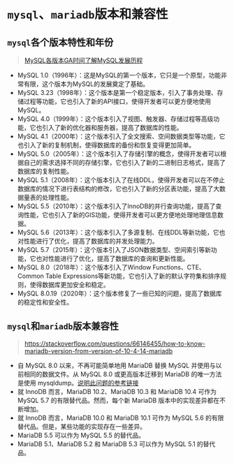 # `mysql`、`mariadb`版本和兼容性

## `mysql`各个版本特性和年份

>[MySQL各版本GA时间了解MySQL发展历程](https://www.kdun.com/ask/510904.html)

- MySQL 1.0（1996年）：这是MySQL的第一个版本，它只是一个原型，功能非常有限，这个版本为MySQL的发展奠定了基础。
- MySQL 3.23（1998年）：这个版本是第一个稳定版本，引入了事务处理、存储过程等功能，它也引入了新的API接口，使得开发者可以更方便地使用MySQL。
- MySQL 4.0（1999年）：这个版本引入了视图、触发器、存储过程等高级功能，它也引入了新的优化器和服务器，提高了数据库的性能。
- MySQL 4.1（2000年）：这个版本引入了全文搜索、空间数据类型等功能，它也引入了新的复制机制，使得数据库的备份和恢复变得更加简单。
- MySQL 5.0（2005年）：这个版本引入了存储引擎的概念，使得开发者可以根据自己的需求选择不同的存储引擎，它也引入了新的二进制日志格式，提高了数据库的复制性能。
- MySQL 5.1（2008年）：这个版本引入了在线DDL，使得开发者可以在不停止数据库的情况下进行表结构的修改，它也引入了新的分区表功能，提高了大数据量表的处理性能。
- MySQL 5.5（2010年）：这个版本引入了InnoDB的并行查询功能，提高了查询性能，它也引入了新的GIS功能，使得开发者可以更方便地处理地理信息数据。
- MySQL 5.6（2013年）：这个版本引入了多源复制、在线DDL等新功能，它也对性能进行了优化，提高了数据库的并发处理能力。
- MySQL 5.7（2015年）：这个版本引入了JSON数据类型、空间索引等新功能，它也对性能进行了优化，提高了数据库的查询和更新性能。
- MySQL 8.0（2018年）：这个版本引入了Window Functions、CTE、Common Table Expressions等新功能，它也引入了新的默认字符集和排序规则，使得数据库更加安全和稳定。
- MySQL 8.0.19（2020年）：这个版本修复了一些已知的问题，提高了数据库的稳定性和安全性。

## `mysql`和`mariadb`版本兼容性

>https://stackoverflow.com/questions/66146455/how-to-know-mariadb-version-from-version-of-10-4-14-mariadb

- 自 MySQL 8.0 以来，不再可能简单地用 MariaDB 替换 MySQL 并使用与以前相同的数据文件。从 MySQL 8.0 或更高版本迁移到 MariaDB 的唯一方法是使用 mysqldump。[说明此问题的参考链接](https://stackoverflow.com/questions/62573533/migrate-large-database-from-mysql-8-to-mariadb)
- 就 InnoDB 而言，MariaDB 10.2、MariaDB 10.3 和 MariaDB 10.4 可作为 MySQL 5.7 的有限替代品。然而，每个新 MariaDB 版本中的实现差异都在不断增加。
- 就 InnoDB 而言，MariaDB 10.0 和 MariaDB 10.1 可作为 MySQL 5.6 的有限替代品。但是，某些功能的实现存在一些差异。
- MariaDB 5.5 可以作为 MySQL 5.5 的替代品。
- MariaDB 5.1、MariaDB 5.2 和 MariaDB 5.3 可以作为 MySQL 5.1 的替代品。